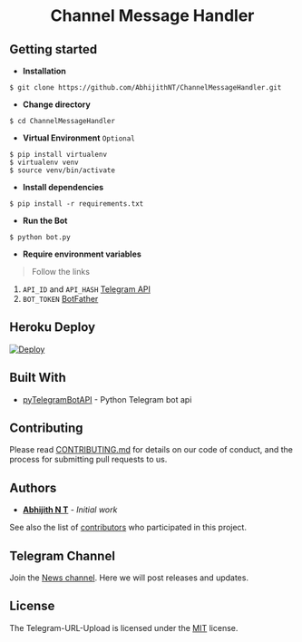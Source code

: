 # <p align="center">Channel Message Handler
  
## Getting started

- **Installation**
```shell
$ git clone https://github.com/AbhijithNT/ChannelMessageHandler.git
```
- **Change directory**
```shell
$ cd ChannelMessageHandler
```
- **Virtual Environment** `Optional`
```shell
$ pip install virtualenv
$ virtualenv venv
$ source venv/bin/activate
```
- **Install dependencies**
```shell
$ pip install -r requirements.txt
```
- **Run the Bot**
```shell
$ python bot.py
```
 - **Require environment variables**
> Follow the links
1. `API_ID` and `API_HASH` [Telegram API](https://my.telegram.org/)
2. `BOT_TOKEN` [BotFather](https://telegram.me/BotFather)

## Heroku Deploy

[![Deploy](https://www.herokucdn.com/deploy/button.svg)](https://heroku.com/deploy)

## Built With
- [pyTelegramBotAPI](https://github.com/eternnoir/pyTelegramBotAPI/) - Python Telegram bot api
  
## Contributing

Please read [CONTRIBUTING.md](https://github.com/AbhijithNT/ChannelMessageHandler/blob/main/CONTRIBUTING.md) for details on our code of conduct, and the process for submitting pull requests to us.
  
## Authors
- **[Abhijith N T](https://github.com/AbhijithNT)** - _Initial work_

See also the list of [contributors](https://github.com/AbhijithNT/ChannelMessageHandler/contributors) who participated in this project.

## Telegram Channel
Join the [News channel](https://telegram.me/AbhijithNT). Here we will post releases and updates.

## License

The Telegram-URL-Upload is licensed under the [MIT](https://github.com/AbhijithNT/ChannelMessageHandler/blob/main/LICENSE) license.
